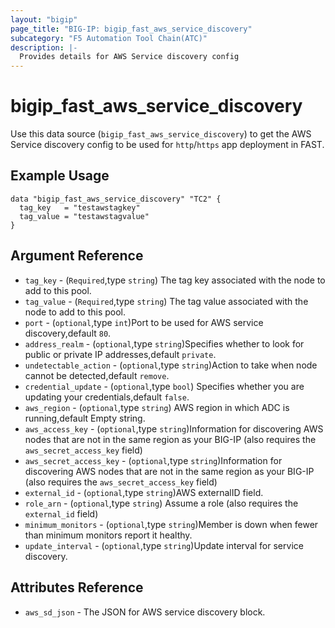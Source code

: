 ```yaml
---
layout: "bigip"
page_title: "BIG-IP: bigip_fast_aws_service_discovery"
subcategory: "F5 Automation Tool Chain(ATC)"
description: |-
  Provides details for AWS Service discovery config
---
```


# bigip\_fast\_aws\_service\_discovery


Use this data source (`bigip_fast_aws_service_discovery`) to get the AWS Service discovery config to be used for `http`/`https` app deployment in FAST.

## Example Usage

```hcl
data "bigip_fast_aws_service_discovery" "TC2" {
  tag_key   = "testawstagkey"
  tag_value = "testawstagvalue"
}
```      

## Argument Reference

* `tag_key` - (`Required`,type `string`) The tag key associated with the node to add to this pool.
* `tag_value` - (`Required`,type `string`) The tag value associated with the node to add to this pool.
* `port` - (`optional`,type `int`)Port to be used for AWS service discovery,default `80`.
* `address_realm` - (`optional`,type `string`)Specifies whether to look for public or private IP addresses,default `private`.
* `undetectable_action` - (`optional`,type `string`)Action to take when node cannot be detected,default `remove`.
* `credential_update` - (`optional`,type `bool`) Specifies whether you are updating your credentials,default `false`.
* `aws_region` - (`optional`,type `string`) AWS region in which ADC is running,default Empty string.
* `aws_access_key` - (`optional`,type `string`)Information for discovering AWS nodes that are not in the same region as your BIG-IP (also requires the `aws_secret_access_key` field)
* `aws_secret_access_key` - (`optional`,type `string`)Information for discovering AWS nodes that are not in the same region as your BIG-IP (also requires the `aws_secret_access_key` field)
* `external_id` - (`optional`,type `string`)AWS externalID field.
* `role_arn` - (`optional`,type `string`) Assume a role (also requires the `external_id` field)
* `minimum_monitors` - (`optional`,type `string`)Member is down when fewer than minimum monitors report it healthy.
* `update_interval` - (`optional`,type `string`)Update interval for service discovery.

## Attributes Reference

* `aws_sd_json` - The JSON for AWS service discovery block.


